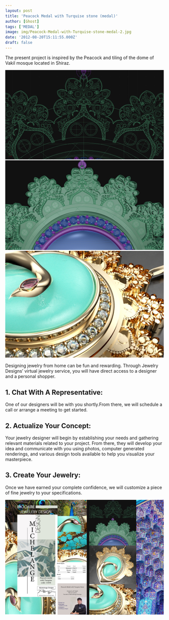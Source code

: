 ```yaml
---
layout: post
title: 'Peacock Medal with Turquise stone (medal)'
author: [Ghost]
tags: ['MEDAL']
image: img/Peacock-Medal-with-Turquise-stone-medal-2.jpg
date: '2012-08-20T15:11:55.000Z'
draft: false
---
```

The present project is inspired by the Peacock and tiling of the dome of Vakil mosque located in Shiraz.


![Test Image](img/Peacock-Medal-with-Turquise-stone-cv-1.jpg)
![Test Image](img/Peacock-Medal-with-Turquise-stone-cv-2.jpg)
![Test Image](img/Peacock-Medal-with-Turquise-stone-cv-3.jpg)


Designing jewelry from home can be fun and rewarding. Through Jewelry Designs’ virtual jewelry service, you will have direct access to a designer and a personal shopper.

## 1. Chat With A Representative:
One of our designers will be with you shortly.From there, we will schedule a call or arrange a meeting to get started.

## 2. Actualize Your Concept:
Your jewelry designer will begin by establishing your needs and gathering relevant materials related to your project. From there, they will develop your idea and communicate with you using photos, computer generated renderings, and various design tools available to help you visualize your masterpiece.

## 3. Create Your Jewelry:
Once we have earned your complete confidence, we will customize a piece of fine jewelry to your specifications.

![Test Image](img/Peacock-Medal-with-Turquise-stone-catalouge-1.jpg)
